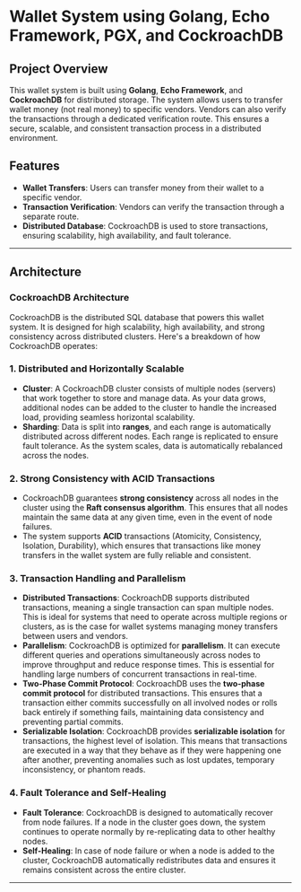 # Wallet System using Golang, Echo Framework, PGX, and CockroachDB

## Project Overview

This wallet system is built using **Golang**, **Echo Framework**, and **CockroachDB** for distributed storage. The system allows users to transfer wallet money (not real money) to specific vendors. Vendors can also verify the transactions through a dedicated verification route. This ensures a secure, scalable, and consistent transaction process in a distributed environment.

## Features

- **Wallet Transfers**: Users can transfer money from their wallet to a specific vendor.
- **Transaction Verification**: Vendors can verify the transaction through a separate route.
- **Distributed Database**: CockroachDB is used to store transactions, ensuring scalability, high availability, and fault tolerance.

---

## Architecture

### CockroachDB Architecture

CockroachDB is the distributed SQL database that powers this wallet system. It is designed for high scalability, high availability, and strong consistency across distributed clusters. Here's a breakdown of how CockroachDB operates:

### **1. Distributed and Horizontally Scalable**
- **Cluster**: A CockroachDB cluster consists of multiple nodes (servers) that work together to store and manage data. As your data grows, additional nodes can be added to the cluster to handle the increased load, providing seamless horizontal scalability.
- **Sharding**: Data is split into **ranges**, and each range is automatically distributed across different nodes. Each range is replicated to ensure fault tolerance. As the system scales, data is automatically rebalanced across the nodes.

### **2. Strong Consistency with ACID Transactions**
- CockroachDB guarantees **strong consistency** across all nodes in the cluster using the **Raft consensus algorithm**. This ensures that all nodes maintain the same data at any given time, even in the event of node failures.
- The system supports **ACID** transactions (Atomicity, Consistency, Isolation, Durability), which ensures that transactions like money transfers in the wallet system are fully reliable and consistent.

### **3. Transaction Handling and Parallelism**
- **Distributed Transactions**: CockroachDB supports distributed transactions, meaning a single transaction can span multiple nodes. This is ideal for systems that need to operate across multiple regions or clusters, as is the case for wallet systems managing money transfers between users and vendors.
- **Parallelism**: CockroachDB is optimized for **parallelism**. It can execute different queries and operations simultaneously across nodes to improve throughput and reduce response times. This is essential for handling large numbers of concurrent transactions in real-time.
- **Two-Phase Commit Protocol**: CockroachDB uses the **two-phase commit protocol** for distributed transactions. This ensures that a transaction either commits successfully on all involved nodes or rolls back entirely if something fails, maintaining data consistency and preventing partial commits.
- **Serializable Isolation**: CockroachDB provides **serializable isolation** for transactions, the highest level of isolation. This means that transactions are executed in a way that they behave as if they were happening one after another, preventing anomalies such as lost updates, temporary inconsistency, or phantom reads.

### **4. Fault Tolerance and Self-Healing**
- **Fault Tolerance**: CockroachDB is designed to automatically recover from node failures. If a node in the cluster goes down, the system continues to operate normally by re-replicating data to other healthy nodes.
- **Self-Healing**: In case of node failure or when a node is added to the cluster, CockroachDB automatically redistributes data and ensures it remains consistent across the entire cluster.

---